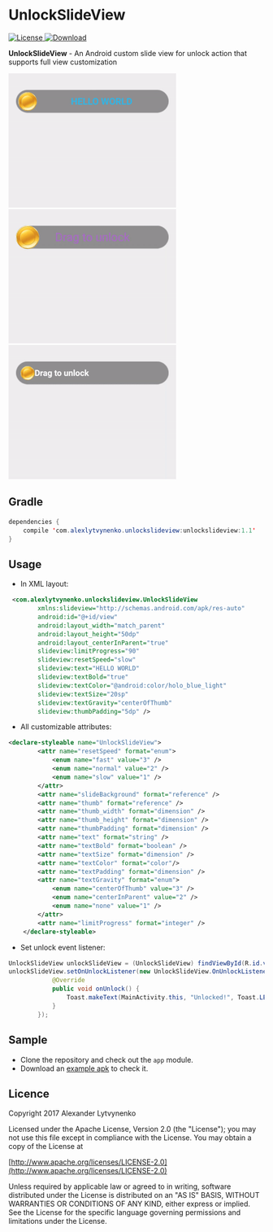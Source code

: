 # UnlockSlideView
[![License](https://img.shields.io/badge/license-Apache%202-green.svg)](https://www.apache.org/licenses/LICENSE-2.0)[ ![Download](https://api.bintray.com/packages/alexlytvynenko/alexlytvynenko/UnlockSlideView/images/download.svg) ](https://bintray.com/alexlytvynenko/alexlytvynenko/UnlockSlideView/_latestVersion)

**UnlockSlideView** - An Android custom slide view for unlock action that supports full view customization

![UnlockSlideView](https://raw.githubusercontent.com/alexlytvynenko/UnlockSlideView/master/art/slow_speed.gif)
![UnlockSlideView](https://raw.githubusercontent.com/alexlytvynenko/UnlockSlideView/master/art/normal_speed.gif)
![UnlockSlideView](https://raw.githubusercontent.com/alexlytvynenko/UnlockSlideView/master/art/fast_speed.gif)

## Gradle

```java
dependencies {
	compile 'com.alexlytvynenko.unlockslideview:unlockslideview:1.1'
}
```

## Usage

* In XML layout:

```xml
 <com.alexlytvynenko.unlockslideview.UnlockSlideView
        xmlns:slideview="http://schemas.android.com/apk/res-auto"
        android:id="@+id/view"
        android:layout_width="match_parent"
        android:layout_height="50dp"
        android:layout_centerInParent="true"
        slideview:limitProgress="90"
        slideview:resetSpeed="slow"
        slideview:text="HELLO WORLD"
        slideview:textBold="true"
        slideview:textColor="@android:color/holo_blue_light"
        slideview:textSize="20sp"
        slideview:textGravity="centerOfThumb"
        slideview:thumbPadding="5dp" />
```
* All customizable attributes:

```xml
<declare-styleable name="UnlockSlideView">
        <attr name="resetSpeed" format="enum">
            <enum name="fast" value="3" />
            <enum name="normal" value="2" />
            <enum name="slow" value="1" />
        </attr>
        <attr name="slideBackground" format="reference" />
        <attr name="thumb" format="reference" />
        <attr name="thumb_width" format="dimension" />
        <attr name="thumb_height" format="dimension" />
        <attr name="thumbPadding" format="dimension" />
        <attr name="text" format="string" />
        <attr name="textBold" format="boolean" />
        <attr name="textSize" format="dimension" />
        <attr name="textColor" format="color"/>
        <attr name="textPadding" format="dimension" />
        <attr name="textGravity" format="enum">
            <enum name="centerOfThumb" value="3" />
            <enum name="centerInParent" value="2" />
            <enum name="none" value="1" />
        </attr>
        <attr name="limitProgress" format="integer" />
    </declare-styleable>
```

* Set unlock event listener:

```java
UnlockSlideView unlockSlideView = (UnlockSlideView) findViewById(R.id.view);
unlockSlideView.setOnUnlockListener(new UnlockSlideView.OnUnlockListener() {
            @Override
            public void onUnlock() {
                Toast.makeText(MainActivity.this, "Unlocked!", Toast.LENGTH_SHORT).show();
            }
        });
```

## Sample
* Clone the repository and check out the `app` module.
* Download an [example apk](https://raw.githubusercontent.com/alexlytvynenko/UnlockSlideView/master/UnlockSlideView.apk) to check it.

## Licence
Copyright 2017 Alexander Lytvynenko

Licensed under the Apache License, Version 2.0 (the "License");
you may not use this file except in compliance with the License.
You may obtain a copy of the License at

[http://www.apache.org/licenses/LICENSE-2.0](http://www.apache.org/licenses/LICENSE-2.0)

Unless required by applicable law or agreed to in writing, software
distributed under the License is distributed on an "AS IS" BASIS,
WITHOUT WARRANTIES OR CONDITIONS OF ANY KIND, either express or implied.
See the License for the specific language governing permissions and
limitations under the License.
